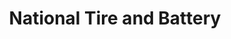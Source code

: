 ---
title: "National Tire and Battery"
url: /mesquite/national-tire-and-battery/
shop: Autowerkstatt
---